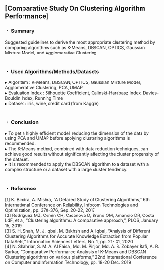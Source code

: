## [Comparative Study On Clustering Algorithm Performance]

### ㆍ Summary
Suggested guidelines to derive the most appropriate clustering method by comparing algorithms such as K-Means, DBSCAN, OPTICS, Gaussian Mixture Model, and Agglomerative Clustering
<br/>
<br/>
### ㆍ Used Algorithms/Methods/Datasets
▸ Algorithm : K-Means, DBSCAN, OPTICS, Gaussian Mixture Model, Agglomerative Clustering, PCA, UMAP
<br/>
▸ Evaluation Index : Silhouette Coefficient, Calinski-Harabasz Index, Davies-Bouldin Index, Running Time
<br/>
▸ Dataset : iris, wine, credit card (from Kaggle)
<br/>
<br/>
### ㆍ Conclusion
▸ To get a highly efficient model, reducing the dimension of the data by using PCA and UMAP before applying clustering algorithms is recommended.
<br/>
▸ The K-Means method, combined with data reduction techniques, can achieve good results without significantly affecting the cluster propensity of the dataset.
<br/>
▸ It is recommended to apply the DBSCAN algorithm to a dataset with a complex structure or a dataset with a large cluster tendency.
<br/>
<br/>
### ㆍ Reference
[1] K. Bindra, A. Mishra, “A Detailed Study of Clustering Algorithms,” 6th International Conference on Reliability, Infocom Technologies and Optimization, pp. 370-376, Sep. 20-22, 2017
<br/>
[2] Rodriguez MZ, Comin CH, Casanova D, Bruno OM, Amancio DR, Costa LdF, et al, “Clustering algorithms: A comparative approach,”, PLOS, January 15, 2019
<br/>
[3] S. H. Shah, M. J. Iqbal, M. Bakhsh and A. Iqbal, “Analysis of Different Clustering Algorithms for Accurate Knowledge Extraction from Popular DataSets,” Information Sciences Letters, No. 1, pp. 21- 31, 2020
<br/>
[4] N. Shahriar, S. M. A. Al Faisal, Md. M. Pinjor, Md. A. S. Zobayer Rafi, A. R. Sarkar, “Comparative Performance Analysis of K-Means and DBSCAN Clustering algorithms on various platforms,” 22nd International Conference on Computer andInformation Technology, pp. 18-20 Dec. 2019

